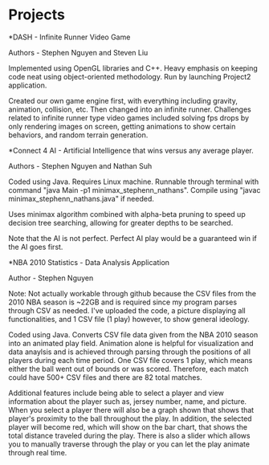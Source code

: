 # Projects

*DASH - Infinite Runner Video Game

Authors - Stephen Nguyen and Steven Liu

Implemented using OpenGL libraries and C++. Heavy emphasis on keeping code neat using object-oriented methodology. Run by launching Project2 application.

Created our own game engine first, with everything including gravity, animation, collision, etc. Then changed into an infinite runner. Challenges related to infinite runner type video games included solving fps drops by only rendering images on screen, getting animations to show certain behaviors, and random terrain generation.



*Connect 4 AI - Artificial Intelligence that wins versus any average player.

Authors - Stephen Nguyen and Nathan Suh

Coded using Java. Requires Linux machine. Runnable through terminal with command "java Main -p1 minimax_stephenn_nathans". Compile using "javac minimax_stephenn_nathans.java" if needed.

Uses minimax algorithm combined with alpha-beta pruning to speed up decision tree searching, allowing for greater depths to be searched.

Note that the AI is not perfect. Perfect AI play would be a guaranteed win if the AI goes first.



*NBA 2010 Statistics - Data Analysis Application

Author - Stephen Nguyen

Note: Not actually workable through github because the CSV files from the 2010 NBA season is ~22GB and is required since my program parses through CSV as needed. I've uploaded the code, a picture displaying all functionalities, and 1 CSV file (1 play) however, to show general ideology.

Coded using Java. Converts CSV file data given from the NBA 2010 season into an animated play field. Animation alone is helpful for visualization and data anaylsis and is achieved through parsing through the positions of all players during each time period. One CSV file covers 1 play, which means either the ball went out of bounds or was scored. Therefore, each match could have 500+ CSV files and there are 82 total matches.

Additional features include being able to select a player and view information about the player such as, jersey number, name, and picture. When you select a player there will also be a graph shown that shows that player's proximity to the ball throughout the play. In addition, the selected player will become red, which will show on the bar chart, that shows the total distance traveled during the play. There is also a slider which allows you to manually traverse through the play or you can let the play animate through real time.
